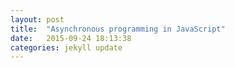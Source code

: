 ```yaml
---
layout: post
title:  "Asynchronous programming in JavaScript"
date:   2015-09-24 18:13:38
categories: jekyll update
---
```

